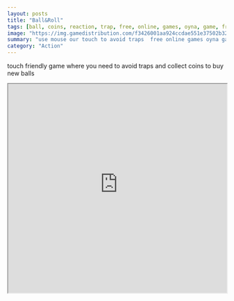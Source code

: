```yaml
---
layout: posts
title: "Ball&Roll"
tags: [ball, coins, reaction, trap, free, online, games, oyna, game, free, games, play, play, games]
image: "https://img.gamedistribution.com/f3426001aa924ccdae551e37502b3271.jpg"
summary: "use mouse our touch to avoid traps  free online games oyna game free games play play games"
category: "Action"
---
```


touch friendly game where you need to avoid traps and collect coins to buy new balls

<iframe width="100%" height="480px;" src="https://html5.gamedistribution.com/f3426001aa924ccdae551e37502b3271/"></iframe>